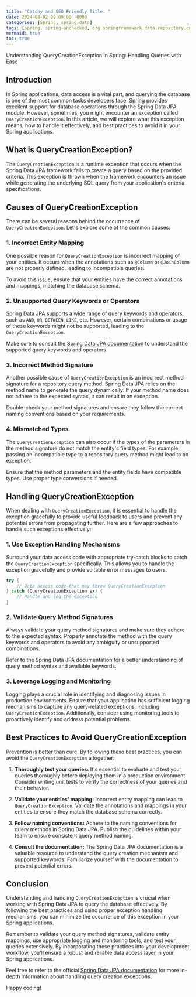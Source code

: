 ```yaml
---
title: "Catchy and SEO Friendly Title: "
date: 2024-08-02 09:00:00 -0000
categories: [Spring, spring-data]
tags: [spring, spring-unchecked, org.springframework.data.repository.query]
mermaid: true
toc: true
---
```



Understanding QueryCreationException in Spring: Handling Queries with Ease

## Introduction

In Spring applications, data access is a vital part, and querying the database is one of the most common tasks developers face. Spring provides excellent support for database operations through the Spring Data JPA module. However, sometimes, you might encounter an exception called `QueryCreationException`. In this article, we will explore what this exception means, how to handle it effectively, and best practices to avoid it in your Spring applications.

## What is QueryCreationException?

The `QueryCreationException` is a runtime exception that occurs when the Spring Data JPA framework fails to create a query based on the provided criteria. This exception is thrown when the framework encounters an issue while generating the underlying SQL query from your application's criteria specifications.

## Causes of QueryCreationException

There can be several reasons behind the occurrence of `QueryCreationException`. Let's explore some of the common causes:

### 1. Incorrect Entity Mapping

One possible reason for `QueryCreationException` is incorrect mapping of your entities. It occurs when the annotations such as `@Column` or `@JoinColumn` are not properly defined, leading to incompatible queries.

To avoid this issue, ensure that your entities have the correct annotations and mappings, matching the database schema.

### 2. Unsupported Query Keywords or Operators

Spring Data JPA supports a wide range of query keywords and operators, such as `AND`, `OR`, `BETWEEN`, `LIKE`, etc. However, certain combinations or usage of these keywords might not be supported, leading to the `QueryCreationException`.

Make sure to consult the [Spring Data JPA documentation](https://docs.spring.io/spring-data/jpa/docs/current/reference/html/#jpa.query-methods.query-creation) to understand the supported query keywords and operators.

### 3. Incorrect Method Signature

Another possible cause of `QueryCreationException` is an incorrect method signature for a repository query method. Spring Data JPA relies on the method name to generate the query dynamically. If your method name does not adhere to the expected syntax, it can result in an exception.

Double-check your method signatures and ensure they follow the correct naming conventions based on your requirements.

### 4. Mismatched Types

The `QueryCreationException` can also occur if the types of the parameters in the method signature do not match the entity's field types. For example, passing an incompatible type to a repository query method might lead to an exception.

Ensure that the method parameters and the entity fields have compatible types. Use proper type conversions if needed.

## Handling QueryCreationException

When dealing with `QueryCreationException`, it is essential to handle the exception gracefully to provide useful feedback to users and prevent any potential errors from propagating further. Here are a few approaches to handle such exceptions effectively:

### 1. Use Exception Handling Mechanisms

Surround your data access code with appropriate try-catch blocks to catch the `QueryCreationException` specifically. This allows you to handle the exception gracefully and provide suitable error messages to users.

```java
try {
    // Data access code that may throw QueryCreationException
} catch (QueryCreationException ex) {
    // Handle and log the exception
}
```

### 2. Validate Query Method Signatures

Always validate your query method signatures and make sure they adhere to the expected syntax. Properly annotate the method with the query keywords and operators to avoid any ambiguity or unsupported combinations.

Refer to the Spring Data JPA documentation for a better understanding of query method syntax and available keywords.

### 3. Leverage Logging and Monitoring

Logging plays a crucial role in identifying and diagnosing issues in production environments. Ensure that your application has sufficient logging mechanisms to capture any query-related exceptions, including `QueryCreationException`. Additionally, consider using monitoring tools to proactively identify and address potential problems.

## Best Practices to Avoid QueryCreationException

Prevention is better than cure. By following these best practices, you can avoid the `QueryCreationException` altogether:

1. **Thoroughly test your queries:** It's essential to evaluate and test your queries thoroughly before deploying them in a production environment. Consider writing unit tests to verify the correctness of your queries and their behavior.

2. **Validate your entities' mapping:** Incorrect entity mapping can lead to `QueryCreationException`. Validate the annotations and mappings in your entities to ensure they match the database schema correctly.

3. **Follow naming conventions:** Adhere to the naming conventions for query methods in Spring Data JPA. Publish the guidelines within your team to ensure consistent query method naming.

4. **Consult the documentation:** The Spring Data JPA documentation is a valuable resource to understand the query creation mechanism and supported keywords. Familiarize yourself with the documentation to prevent potential errors.

## Conclusion

Understanding and handling `QueryCreationException` is crucial when working with Spring Data JPA to query the database effectively. By following the best practices and using proper exception handling mechanisms, you can minimize the occurrence of this exception in your Spring applications.

Remember to validate your query method signatures, validate entity mappings, use appropriate logging and monitoring tools, and test your queries extensively. By incorporating these practices into your development workflow, you'll ensure a robust and reliable data access layer in your Spring applications.

Feel free to refer to the official [Spring Data JPA documentation](https://docs.spring.io/spring-data/jpa/docs/current/reference/html/#repository-query-keywords) for more in-depth information about handling query creation exceptions.

Happy coding!